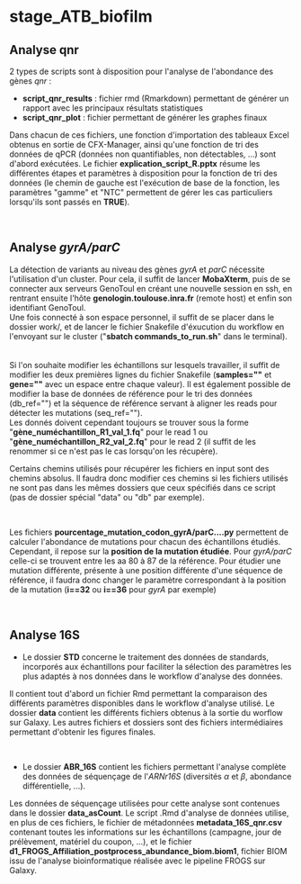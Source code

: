 # stage_ATB_biofilm


## Analyse qnr


2 types de scripts sont à disposition pour l'analyse de l'abondance des gènes *qnr* :
- **script_qnr_results** : fichier rmd (Rmarkdown) permettant de générer un rapport avec les principaux résultats statistiques 
- **script_qnr_plot** : fichier permettant de générer les graphes finaux

Dans chacun de ces fichiers, une fonction d'importation des tableaux Excel obtenus en sortie de CFX-Manager, ainsi qu'une fonction de tri des données de qPCR (données non quantifiables, non détectables,  ...) sont d'abord exécutées. Le fichier **explication_script_R.pptx** résume les différentes étapes et paramètres à disposition pour la fonction de tri des données (le chemin de gauche est l'exécution de base de la fonction, les paramètres "gamme" et "NTC" permettent de gérer les cas particuliers lorsqu'ils sont passés en **TRUE**).  

<br>


## Analyse *gyrA/parC*


La détection de variants au niveau des gènes *gyrA* et *parC* nécessite l'utilisation d'un cluster. Pour cela, il suffit de lancer **MobaXterm**, puis de se connecter aux serveurs GenoToul en créant une nouvelle session en ssh, en rentrant ensuite l'hôte **genologin.toulouse.inra.fr** (remote host) et enfin son identifiant GenoToul.  
Une fois connecté à son espace personnel, il suffit de se placer dans le dossier work/, et de lancer le fichier Snakefile d'éxucution du workflow en l'envoyant sur le cluster ("**sbatch commands_to_run.sh**" dans le terminal).  
<br>  
Si l'on souhaite modifier les échantillons sur lesquels travailler, il suffit de modifier les deux premières lignes du fichier Snakefile (**samples=""** et **gene=""** avec un espace entre chaque valeur). Il est également possible de modifier la base de données de référence pour le tri des données (db_ref="") et la séquence de référence servant à aligner les reads pour détecter les mutations (seq_ref="").  
Les donnés doivent cependant toujours se trouver sous la forme "**gène_numéchantillon_R1_val_1.fq**" pour le read 1 ou "**gène_numéchantillon_R2_val_2.fq**" pour le read 2 (il suffit de les renommer si ce n'est pas le cas lorsqu'on les récupère).  

Certains chemins utilisés pour récupérer les fichiers en input sont des chemins absolus. Il faudra donc modifier ces chemins si les fichiers utilisés ne sont pas dans les mêmes dossiers que ceux spécifiés dans ce script (pas de dossier spécial "data" ou "db" par exemple).  
  
<br>

Les fichiers **pourcentage_mutation_codon_gyrA/parC....py** permettent de calculer l'abondance de mutations pour chacun des échantillons étudiés. Cependant, il repose sur la **position de la mutation étudiée**. Pour *gyrA/parC* celle-ci se trouvent entre les aa 80 à 87 de la référence. Pour étudier une mutation différente, présente à une position différente d'une séquence de référence, il faudra donc changer le paramètre correspondant à la position de la mutation (**i==32** ou **i==36** pour *gyrA* par exemple)

<br>


## Analyse 16S


- Le dossier **STD** concerne le traitement des données de standards, incorporés aux échantillons pour faciliter la sélection des paramètres les plus adaptés à nos données dans le workflow d'analyse des données.

Il contient tout d'abord un fichier Rmd permettant la comparaison des différents paramètres disponibles dans le workflow d'analyse utilisé. Le dossier **data** contient les différents fichiers obtenus à la sortie du worflow sur Galaxy. Les autres fichiers et dossiers sont des fichiers intermédiaires permettant d'obtenir les figures finales.

<br>

- Le dossier **ABR_16S** contient les fichiers permettant l'analyse complète des données de séquençage de l'*ARNr16S* (diversités $\alpha$ et $\beta$, abondance différentielle, ...).

Les données de séquençage utilisées pour cette analyse sont contenues dans le dossier **data_asCount**. Le script .Rmd d'analyse de données utilise, en plus de ces fichiers, le fichier de métadonnées **metadata_16S_qnr.csv** contenant toutes les informations sur les échantillons (campagne, jour de prélèvement, matériel du coupon, ...), et le fichier **d1_FROGS_Affiliation_postprocess_abundance_biom.biom1**, fichier BIOM issu de l'analyse bioinformatique réalisée avec le pipeline FROGS sur Galaxy.








